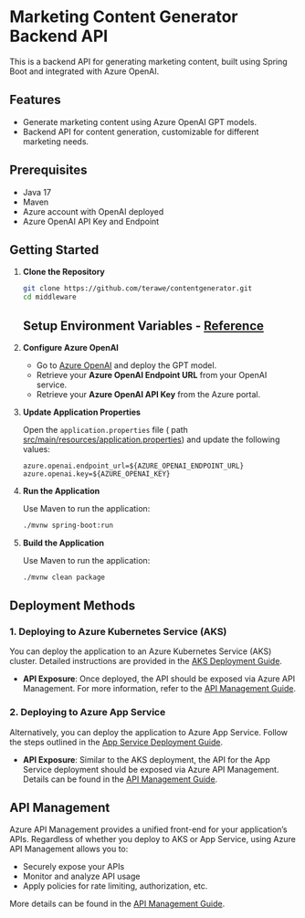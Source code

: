 # Marketing Content Generator Backend API

This is a backend API for generating marketing content, built using Spring Boot and integrated with Azure OpenAI.

## Features

- Generate marketing content using Azure OpenAI GPT models.
- Backend API for content generation, customizable for different marketing needs.

## Prerequisites

- Java 17
- Maven
- Azure account with OpenAI deployed
- Azure OpenAI API Key and Endpoint

## Getting Started

1. **Clone the Repository**

   ```bash
   git clone https://github.com/terawe/contentgenerator.git
   cd middleware
   ```
   
   ## Setup Environment Variables - [Reference](env_variables.md)
   

2. **Configure Azure OpenAI**

    * Go to [Azure OpenAI](https://ai.azure.com) and deploy the GPT model.
    * Retrieve your **Azure OpenAI Endpoint URL** from your OpenAI service.
    * Retrieve your **Azure OpenAI API Key** from the Azure portal.

3. **Update Application Properties**
   
   Open the `application.properties` file ( path [src/main/resources/application.properties](src/main/resources/application.properties)) and update the following values:
   
    ```properties
   azure.openai.endpoint_url=${AZURE_OPENAI_ENDPOINT_URL}
   azure.openai.key=${AZURE_OPENAI_KEY}
   ```

4. **Run the Application**

   Use Maven to run the application:

    ```bash
    ./mvnw spring-boot:run
   ```

5. **Build the Application**

   Use Maven to run the application:

    ```bash
    ./mvnw clean package
   ```
## Deployment Methods

### 1. Deploying to Azure Kubernetes Service (AKS)

You can deploy the application to an Azure Kubernetes Service (AKS) cluster. Detailed instructions are provided in the [AKS Deployment Guide](aks.md).

- **API Exposure**: Once deployed, the API should be exposed via Azure API Management. For more information, refer to the [API Management Guide](api_management.md).

### 2. Deploying to Azure App Service

Alternatively, you can deploy the application to Azure App Service. Follow the steps outlined in the [App Service Deployment Guide](app_service.md).

- **API Exposure**: Similar to the AKS deployment, the API for the App Service deployment should be exposed via Azure API Management. Details can be found in the [API Management Guide](api_management.md).

## API Management

Azure API Management provides a unified front-end for your application’s APIs. Regardless of whether you deploy to AKS or App Service, using Azure API Management allows you to:

- Securely expose your APIs
- Monitor and analyze API usage
- Apply policies for rate limiting, authorization, etc.

More details can be found in the [API Management Guide](../api_management.md).